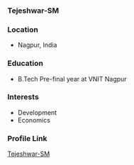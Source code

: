 ### Tejeshwar-SM

### Location
- Nagpur, India

### Education
- B.Tech Pre-final year at VNIT Nagpur

### Interests
- Development
- Economics

### Profile Link
[Tejeshwar-SM](https://github.com/Tejeshwar-SM)